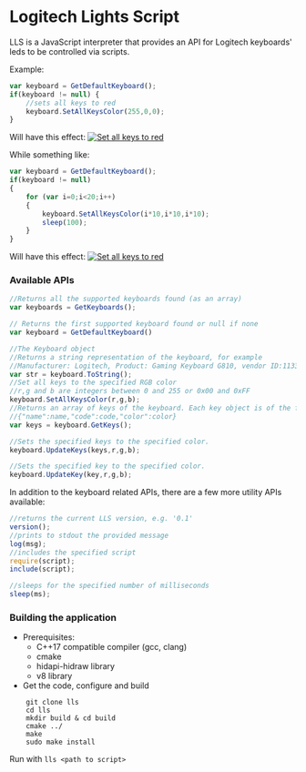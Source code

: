 Logitech Lights Script
======================

LLS is a JavaScript interpreter that provides an API for Logitech keyboards' leds to be controlled via scripts.

Example:
```javascript
var keyboard = GetDefaultKeyboard();
if(keyboard != null) {
    //sets all keys to red
    keyboard.SetAllKeysColor(255,0,0);    
}
```
Will have this effect:
[![Set all keys to red](https://img.youtube.com/vi/cRtkRXbmhZg/0.jpg)](https://www.youtube.com/watch?v=cRtkRXbmhZg) 

While something like:
```javascript
var keyboard = GetDefaultKeyboard();
if(keyboard != null)
{
    for (var i=0;i<20;i++)
    {
        keyboard.SetAllKeysColor(i*10,i*10,i*10);    
        sleep(100);
    }    
}
```
Will have this effect:
[![Set all keys to red](https://img.youtube.com/vi/ClRO3pC96i8/0.jpg)](https://www.youtube.com/watch?v=ClRO3pC96i8) 

### Available APIs

```javascript
//Returns all the supported keyboards found (as an array)
var keyboards = GetKeyboards();

// Returns the first supported keyboard found or null if none
var keyboard = GetDefaultKeyboard() 

//The Keyboard object
//Returns a string representation of the keyboard, for example
//Manufacturer: Logitech, Product: Gaming Keyboard G810, vendor ID:1133, product ID: 49975, interface: 0
var str = keyboard.ToString(); 
//Set all keys to the specified RGB color
//r,g and b are integers between 0 and 255 or 0x00 and 0xFF
keyboard.SetAllKeysColor(r,g,b);
//Returns an array of keys of the keyboard. Each key object is of the format:
//{"name":name,"code":code,"color":color}
var keys = keyboard.GetKeys(); 

//Sets the specified keys to the specified color.
keyboard.UpdateKeys(keys,r,g,b);

//Sets the specified key to the specified color.
keyboard.UpdateKey(key,r,g,b);
```

In addition to the keyboard related APIs, there are a few more utility APIs available:
```javascript
//returns the current LLS version, e.g. '0.1'
version();
//prints to stdout the provided message
log(msg);
//includes the specified script
require(script);
include(script);

//sleeps for the specified number of milliseconds
sleep(ms);


```

### Building the application
* Prerequisites:
    * C++17 compatible compiler (gcc, clang)
    * cmake
    * hidapi-hidraw library
    * v8 library
* Get the code, configure and build    
```
    git clone lls
    cd lls
    mkdir build & cd build
    cmake ../
    make
    sudo make install
```
Run with `lls <path to script>`

